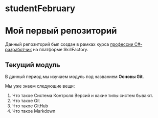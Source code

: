 # studentFebruary
# Мой первый репозиторий

Данный репозиторий был создан в рамках курса [профессии C#-разработчик](https://skillfactory.ru/csharp) на платформе SkillFactory.

## Текущий модуль
В данный период мы изучаем модуль под названием **Основы Git**.

Мы уже знаем следующие вещи:
1. Что такое Система Контроля Версий и какие типы систем бывают.
2. Что такое Git
3. Что такое GitHub
4. Что такое Markdown

